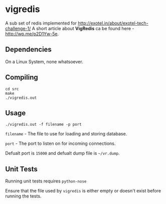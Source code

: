 vigredis
========

A sub set of redis implemented for http://exotel.in/about/exotel-tech-challenge-1/
A short article about **VigRedis** ca be found here - http://wp.me/p2D1Yw-5e.

Dependencies
------------
On a Linux System, none whatsoever.

Compiling
---------
```shell
cd src
make
./vigredis.out
```

Usage
-----
```shell
./vigredis.out -f filename -p port
```
`filename` - The file to use for loading and storing database.

`port` - The port to listen on for incoming connections.

Defualt port is `15000` and defualt dump file is `~/vr.dump`.

Unit Tests
----------
Running unit tests requires `python-nose`

Ensure that the file used by `vigredis` is either empty or doesn't exist before running the tests.


